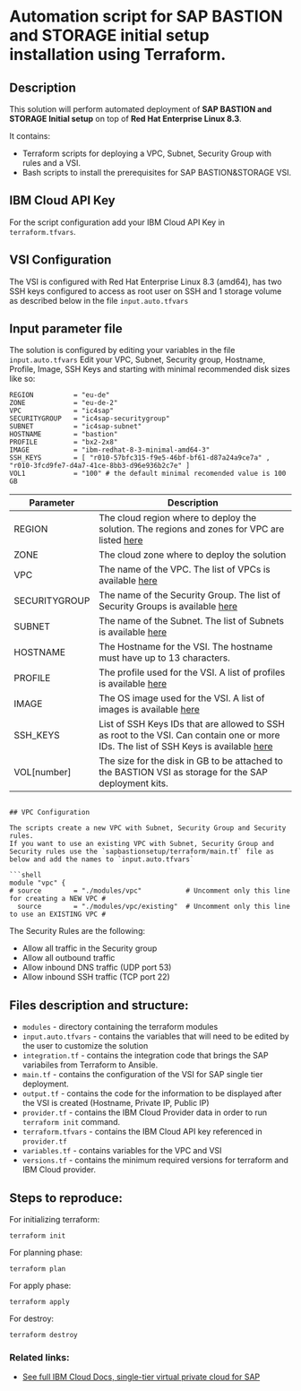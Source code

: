 # Automation script for SAP BASTION and STORAGE initial setup installation using Terraform.


## Description
This solution will perform automated deployment of  **SAP BASTION and STORAGE Initial setup** on top of **Red Hat Enterprise Linux 8.3**.

It contains:  
- Terraform scripts for deploying a VPC, Subnet, Security Group with rules and a VSI.
- Bash scripts to install  the prerequisites for SAP BASTION&STORAGE VSI.

## IBM Cloud API Key
For the script configuration add your IBM Cloud API Key in `terraform.tfvars`.

## VSI Configuration
The VSI is configured with Red Hat Enterprise Linux 8.3 (amd64), has two SSH keys configured to access as root user on SSH and 1 storage volume as described below in
the file `input.auto.tfvars`

## Input parameter file
The solution is configured by editing your variables in the file `input.auto.tfvars`
Edit your VPC, Subnet, Security group, Hostname, Profile, Image, SSH Keys and starting with minimal recommended disk sizes like so:
```shell
REGION			= "eu-de"
ZONE			= "eu-de-2"
VPC				= "ic4sap"
SECURITYGROUP	= "ic4sap-securitygroup"
SUBNET			= "ic4sap-subnet"
HOSTNAME		= "bastion"
PROFILE			= "bx2-2x8"
IMAGE			= "ibm-redhat-8-3-minimal-amd64-3"
SSH_KEYS		= [ "r010-57bfc315-f9e5-46bf-bf61-d87a24a9ce7a" , "r010-3fcd9fe7-d4a7-41ce-8bb3-d96e936b2c7e" ]
VOL1			= "100" # the default minimal recomended value is 100 GB
```

Parameter | Description
----------|------------
REGION | The cloud region where to deploy the solution. The regions and zones for VPC are listed [here](https://cloud.ibm.com/docs/containers?topic=containers-regions-and-zones#zones-vpc)
ZONE | The cloud zone where to deploy the solution
VPC | The name of the VPC. The list of VPCs is available [here](https://cloud.ibm.com/vpc-ext/network/vpcs)
SECURITYGROUP | The name of the Security Group. The list of Security Groups is available [here](https://cloud.ibm.com/vpc-ext/network/securityGroups)
SUBNET | The name of the Subnet. The list of Subnets is available [here](https://cloud.ibm.com/vpc-ext/network/subnets)
HOSTNAME | The Hostname for the VSI. The hostname must have up to 13 characters.
PROFILE | The profile used for the VSI. A list of profiles is available [here](https://cloud.ibm.com/docs/vpc?topic=vpc-profiles)
IMAGE | The OS image used for the VSI. A list of images is available [here](https://cloud.ibm.com/docs/vpc?topic=vpc-about-images)
SSH_KEYS | List of SSH Keys IDs that are allowed to SSH as root to the VSI. Can contain one or more IDs. The list of SSH Keys is available [here](https://cloud.ibm.com/vpc-ext/compute/sshKeys)
VOL[number] | The size for the disk in GB to be attached to the  BASTION VSI as storage for the SAP deployment kits.


```shell

## VPC Configuration

The scripts create a new VPC with Subnet, Security Group and Security rules.
If you want to use an existing VPC with Subnet, Security Group and Security rules use the `sapbastionsetup/terraform/main.tf` file as below and add the names to `input.auto.tfvars`

```shell
module "vpc" {
# source		= "./modules/vpc"   		# Uncomment only this line for creating a NEW VPC #
  source		= "./modules/vpc/existing"	# Uncomment only this line to use an EXISTING VPC #

 ```

The Security Rules are the following:
- Allow all traffic in the Security group
- Allow all outbound traffic
- Allow inbound DNS traffic (UDP port 53)
- Allow inbound SSH traffic (TCP port 22)



## Files description and structure:
 - `modules` - directory containing the terraform modules
 - `input.auto.tfvars` - contains the variables that will need to be edited by the user to customize the solution
 - `integration.tf` - contains the integration code that brings the SAP variabiles from Terraform to Ansible.
 - `main.tf` - contains the configuration of the VSI for SAP single tier deployment.
 - `output.tf` - contains the code for the information to be displayed after the VSI is created (Hostname, Private IP, Public IP)
 - `provider.tf` - contains the IBM Cloud Provider data in order to run `terraform init` command.
 - `terraform.tfvars` - contains the IBM Cloud API key referenced in `provider.tf`
 - `variables.tf` - contains variables for the VPC and VSI
 - `versions.tf` - contains the minimum required versions for terraform and IBM Cloud provider.




## Steps to reproduce:

For initializing terraform:

```shell
terraform init
```

For planning phase:

```shell
terraform plan
```

For apply phase:

```shell
terraform apply
```

For destroy:

```shell
terraform destroy
```


### Related links:

- [See full IBM Cloud Docs, single-tier virtual private cloud for SAP](https://cloud.ibm.com/docs/sap?topic=sap-create-terraform-single-tier-vpc-sap)

